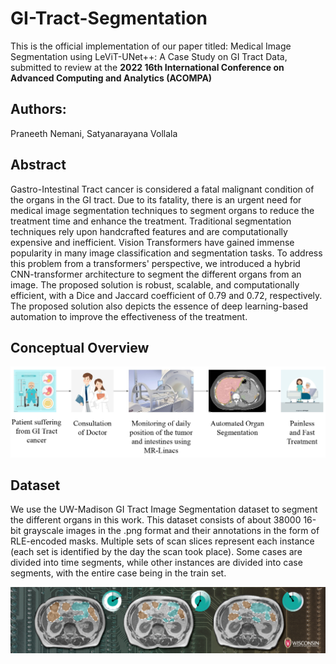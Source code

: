 # GI-Tract-Segmentation
This is the official implementation of our paper titled: Medical Image Segmentation using LeViT-UNet++: A Case Study on GI Tract Data, submitted to review at the **2022 16th International Conference on Advanced Computing and Analytics (ACOMPA)** 

## Authors:
Praneeth Nemani, Satyanarayana Vollala

## Abstract
Gastro-Intestinal Tract cancer is considered a fatal malignant condition of the organs in the GI tract. Due to its fatality, there is an urgent need for medical image segmentation techniques to segment organs to reduce the treatment time and enhance the treatment. Traditional segmentation techniques rely upon handcrafted features and are computationally expensive and inefficient. Vision Transformers have gained immense popularity in many image classification and segmentation tasks. To address this problem from a transformers' perspective, we introduced a hybrid CNN-transformer architecture to segment the different organs from an image. The proposed solution is robust, scalable, and computationally efficient, with a Dice and Jaccard coefficient of 0.79 and 0.72, respectively. The proposed solution also depicts the essence of deep learning-based automation to improve the effectiveness of the treatment.  

## Conceptual Overview

<img src="Images/CO.jpg" width="1000"/>

## Dataset
We use the UW-Madison GI Tract Image Segmentation dataset to segment the different organs in this work. This dataset consists of about 38000 16-bit grayscale images in the .png format and their annotations in the form of RLE-encoded masks. Multiple sets of scan slices represent each instance (each set is identified by the day the scan took place). Some cases are divided into time segments, while other instances are divided into case segments, with the entire case being in the train set.

<img src="Images/header.png" width="1000"/>
